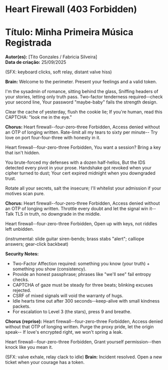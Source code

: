 # Heart Firewall (403 Forbidden)
# Título: Minha Primeira Música Registrada
**Autor(es):** [Tito Gonzales / Fabricia Silveira]  
**Data de criação:** 25/09/2025

(SFX: keyboard clicks, soft relay, distant valve hiss)

**Brain:** Welcome to the perimeter. Present your feelings and a valid token.

I'm the sysadmin of romance, sitting behind the glass,
Sniffing headers of your stories, letting only truth pass.
Two-factor tenderness required--check your second line,
Your password "maybe-baby" fails the strength design.

Clear the cache of yesterday, flush the cookie lie;
If you're human, read this CAPTCHA: "look me in the eye."

**Chorus:**
Heart firewall--four-zero-three Forbidden,
Access denied without an OTP of longing written.
Rate-limit all my tears to sixty per minute--
Try love on port four-four-three with honesty in it.

Heart firewall--four-zero-three Forbidden,
You want a session? Bring a key that isn't hidden.

You brute-forced my defenses with a dozen half-hellos,
But the IDS detected every pivot in your prose.
Handshake got revoked when your cipher turned to dust;
Your cert expired midnight when you downgraded trust.

Rotate all your secrets, salt the insecure;
I'll whitelist your admission if your motives scan pure.

**Chorus:**
Heart firewall--four-zero-three Forbidden,
Access denied without an OTP of longing written.
Throttle every doubt and let the signal win it--
Talk TLS in truth, no downgrade in the middle.

Heart firewall--four-zero-three Forbidden,
Open up with keys, not riddles left unbidden.

(instrumental: slide guitar siren-bends; brass stabs "alert"; calliope answers; gear-click backbeat)

**Security Notes:**

- Two-Factor Affection required: something you know (your truth) + something you show (consistency).
- Provide an honest passphrase; phrases like "we'll see" fail entropy checks.
- CAPTCHA of gaze must be steady for three beats; blinking excuses rejected.
- CSRF of mixed signals will void the warranty of hugs.
- Idle hearts time out after 300 seconds--keep-alive with small kindness packets.
- For escalation to Level 3 (the stars), press 9 and breathe.

**Chorus (reprise):**
Heart firewall--four-zero-three Forbidden,
Access denied without that OTP of longing written.
Purge the proxy pride, let the origin speak--
If love's encrypted right, we won't spring a leak.

Heart firewall--four-zero-three Forbidden,
Grant yourself permission--then knock like you mean it.

(SFX: valve exhale, relay clack to idle)
**Brain:** Incident resolved. Open a new ticket when your courage has a token.
